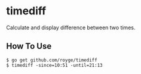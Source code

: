 # timediff

Calculate and display difference between two times.

## How To Use

```
$ go get github.com/royge/timediff
$ timediff -since=10:51 -until=21:13
```
